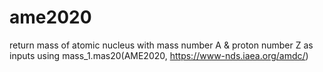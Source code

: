 # ame2020
return mass of atomic nucleus with mass number A &amp; proton number Z as inputs
using mass_1.mas20(AME2020, https://www-nds.iaea.org/amdc/)
